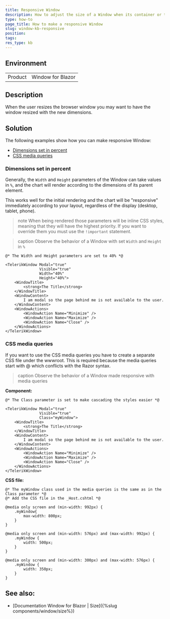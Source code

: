 ```yaml
---
title: Responsive Window
description: How to adjust the size of a Window when its container or the browser window size changes
type: how-to
page_title: How to make a responsive Window
slug: window-kb-responsive
position:
tags:
res_type: kb
---
```


## Environment
<table>
    <tbody>
	    <tr>
	    	<td>Product</td>
	    	<td>Window for Blazor</td>
	    </tr>
    </tbody>
</table>


## Description

When the user resizes the browser window you may want to have the window resized with the new dimensions.



## Solution

The following examples show how you can make responsive Window:
* [Dimensions set in percent](#dimensions-set-in-percent)
* [CSS media queries](#css-media-queries)

### Dimensions set in percent
Generally, the `Width` and `Height` parameters of the Window can take values in `%`, and the chart will render according to the dimensions of its parent element.

This works well for the initial rendering and the chart will be "responsive" immediately according to your layout, regardless of the display (desktop, tablet, phone).

>note When being rendered those parameters will be inline CSS styles, meaning that they will have the highest priority. If you want to override them you must use the `!important` statement.

>caption Observe the behavior of a Window with set `Width` and `Height` in `%`

````CSHTML
@* The Width and Height parameters are set to 40% *@

<TelerikWindow Modal="true"
               Visible="true"
               Width="40%"
               Height="40%">
    <WindowTitle>
        <strong>The Title</strong>
    </WindowTitle>
    <WindowContent>
        I am modal so the page behind me is not available to the user.
    </WindowContent>
    <WindowActions>
        <WindowAction Name="Minimize" />
        <WindowAction Name="Maximize" />
        <WindowAction Name="Close" />
    </WindowActions>
</TelerikWindow>
````
### CSS media queries

If you want to use the CSS media queries you have to create a separate CSS file under the wwwroot. This is required because the media queries start with @ which conflicts with the Razor syntax.

>caption Observe the behavior of a Window made responsive with media queries

**Component:**
````CSHTML
@* The Class parameter is set to make cascading the styles easier *@

<TelerikWindow Modal="true"
               Visible="true"
               Class="myWindow">
    <WindowTitle>
        <strong>The Title</strong>
    </WindowTitle>
    <WindowContent>
        I am modal so the page behind me is not available to the user.
    </WindowContent>
    <WindowActions>
        <WindowAction Name="Minimize" />
        <WindowAction Name="Maximize" />
        <WindowAction Name="Close" />
    </WindowActions>
</TelerikWindow>
````

**CSS file:**

````CSHTML
@* The myWindow class used in the media queries is the same as in the Class parameter *@
@* Add the CSS file in the _Host.cshtml *@

@media only screen and (min-width: 992px) {
    .myWindow{
        max-width: 800px;
    }
}

@media only screen and (min-width: 576px) and (max-width: 992px) {
    .myWindow {
        width: 500px;
    }
}

@media only screen and (min-width: 300px) and (max-width: 576px) {
    .myWindow {
        width: 350px;
    }
}
````

## See also:

 * [Documentation Window for Blazor | Size]({%slug components/window/size%})
